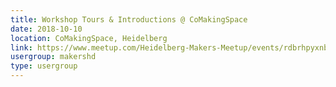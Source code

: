 ```yaml
---
title: Workshop Tours & Introductions @ CoMakingSpace
date: 2018-10-10
location: CoMakingSpace, Heidelberg
link: https://www.meetup.com/Heidelberg-Makers-Meetup/events/rdbrhpyxnbnb/
usergroup: makershd
type: usergroup
---
```

